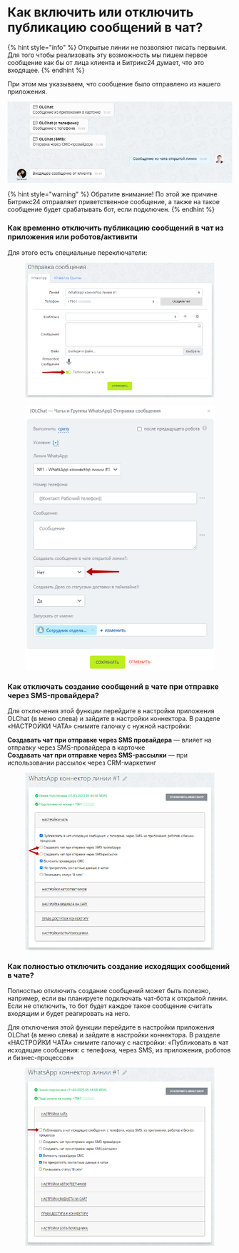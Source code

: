 # Как включить или отключить публикацию сообщений в чат?

{% hint style="info" %}
Открытые линии не позволяют писать первыми. Для того чтобы реализовать эту возможность мы пишем первое сообщение как бы от лица клиента и Битрикс24 думает, что это входящее.&#x20;
{% endhint %}

При этом мы указываем, что сообщение было отправлено из нашего приложения.

![](<../../.gitbook/assets/image (602).png>)

{% hint style="warning" %}
Обратите внимание! По этой же причине Битрикс24 отправляет приветственное сообщение, а также на такое сообщение будет срабатывать бот, если подключен.
{% endhint %}

### Как временно отключить публикацию сообщений в чат из приложения или роботов/активити

Для этого есть специальные переключатели:

<figure><img src="../../.gitbook/assets/image (636).png" alt=""><figcaption></figcaption></figure>

<figure><img src="../../.gitbook/assets/image (649).png" alt=""><figcaption></figcaption></figure>

### Как отключать создание сообщений в чате при отправке через SMS-провайдера?

Для отключения этой функции перейдите в настройки приложения OLChat (в меню слева) и зайдите в настройки коннектора. В разделе «НАСТРОЙКИ ЧАТА» снимите галочку с нужной настройки:

**Создавать чат при отправке через SMS провайдера** — влияет на отправку через SMS-провайдера в карточке\
**Создавать чат при отправке через SMS-рассылки** — при использовании рассылок через CRM-маркетинг

<figure><img src="../../.gitbook/assets/image (578).png" alt=""><figcaption></figcaption></figure>

### Как полностью отключить создание исходящих сообщений в чате?

Полностью отключить создание сообщений может быть полезно, например, если вы планируете подключать чат-бота к открытой линии. Если не отключить, то бот будет каждое такое сообщение считать входящим и будет реагировать на него.

Для отключения этой функции перейдите в настройки приложения OLChat (в меню слева) и зайдите в настройки коннектора. В разделе «НАСТРОЙКИ ЧАТА» снимите галочку с настройки: «Публиковать в чат исходящие сообщения: с телефона, через SMS, из приложения, роботов и бизнес-процессов»

<figure><img src="../../.gitbook/assets/image (448).png" alt=""><figcaption></figcaption></figure>

